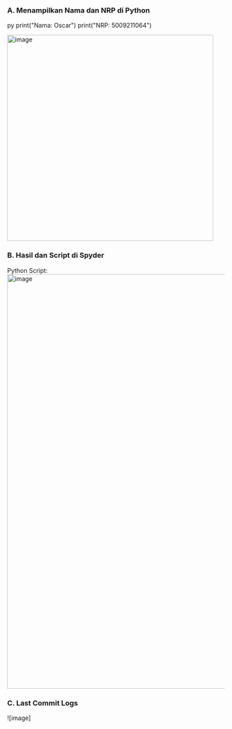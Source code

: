### A. Menampilkan Nama dan NRP di Python

py
print("Nama: Oscar")
print("NRP: 5009211064")


<img width="477" alt="image" src="https://github.com/OscarID/Tugas-Sinyal/assets/144774084/d3be5f69-0b0a-4aa3-83fa-de368292d8a9">


### B. Hasil dan Script di Spyder

Python Script: 
<img width="960" alt="image" src="https://github.com/OscarID/Tugas-Sinyal/assets/144774084/d2b66fe9-cf60-45a7-91cb-e0ba3f981f81">

### C. Last Commit Logs

![image]
